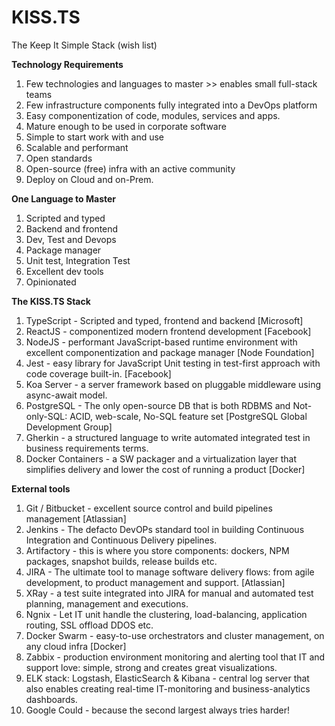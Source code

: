 # KISS.TS
The Keep It Simple Stack (wish list)

__Technology Requirements__
1. Few technologies and languages to master >> enables small full-stack teams
1. Few infrastructure components fully integrated into a DevOps platform
1. Easy componentization of code, modules, services and apps.
1. Mature enough to be used in corporate software
1. Simple to start work with and use
1. Scalable and performant
1. Open standards 
1. Open-source (free) infra with an active community
1. Deploy on Cloud and on-Prem.

__One Language to Master__
1. Scripted and typed
1. Backend and frontend
1. Dev, Test and Devops
1. Package manager
1. Unit test, Integration Test
1. Excellent dev tools
1. Opinionated

__The KISS.TS Stack__
1. TypeScript - Scripted and typed, frontend and backend [Microsoft]
1. ReactJS - componentized modern frontend development [Facebook]
1. NodeJS - performant JavaScript-based runtime environment with excellent componentization and package manager [Node Foundation]
1. Jest - easy library for JavaScript Unit testing in test-first approach with code coverage built-in. [Facebook]
1. Koa Server - a server framework based on pluggable middleware using async-await model.
1. PostgreSQL - The only open-source DB that is both RDBMS and Not-only-SQL: ACID, web-scale, No-SQL feature set [PostgreSQL Global Development Group]
1. Gherkin - a structured language to write automated integrated test in business requirements terms.
1. Docker Containers - a SW packager and a virtualization layer that simplifies delivery and lower the cost of running a product [Docker]

__External tools__
1. Git / Bitbucket - excellent source control and build pipelines management [Atlassian]
1. Jenkins - The defacto DevOPs standard tool in building Continuous Integration and Continuous Delivery pipelines.
1. Artifactory - this is where you store components: dockers, NPM packages, snapshot builds, release builds etc.
1. JIRA - The ultimate tool to manage software delivery flows: from agile development, to product management and support. [Atlassian]
1. XRay - a test suite integrated into JIRA for manual and automated test planning, management and executions.
1. Ngnix - Let IT unit handle the clustering, load-balancing, application routing, SSL offload DDOS etc.
1. Docker Swarm - easy-to-use orchestrators and cluster management, on any cloud infra [Docker]
1. Zabbix - production environment monitoring and alerting tool that IT and support love: simple, strong and creates great visualizations.
1. ELK stack: Logstash, ElasticSearch & Kibana - central log server that also enables creating real-time IT-monitoring and business-analytics dashboards.
1. Google Could - because the second largest always tries harder!
